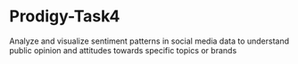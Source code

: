 # Prodigy-Task4
Analyze and visualize sentiment patterns in social media data to understand public opinion and attitudes towards specific topics or brands
